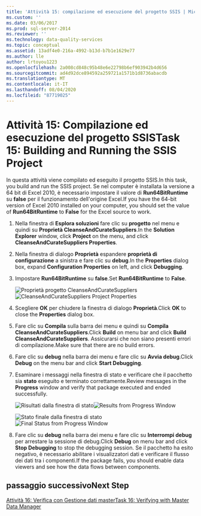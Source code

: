 ```yaml
---
title: 'Attività 15: compilazione ed esecuzione del progetto SSIS | Microsoft Docs'
ms.custom: ''
ms.date: 03/06/2017
ms.prod: sql-server-2014
ms.reviewer: ''
ms.technology: data-quality-services
ms.topic: conceptual
ms.assetid: 13adf4e0-216a-4992-b13d-b7b1e1629e77
ms.author: lle
author: lrtoyou1223
ms.openlocfilehash: 2a008cd848c95b48e6e22798b6ef903942b4d656
ms.sourcegitcommit: ad4d92dce894592a259721a1571b1d8736abacdb
ms.translationtype: MT
ms.contentlocale: it-IT
ms.lasthandoff: 08/04/2020
ms.locfileid: "87719025"
---
```

# <a name="task-15-building-and-running-the-ssis-project"></a><span data-ttu-id="d987e-102">Attività 15: Compilazione ed esecuzione del progetto SSIS</span><span class="sxs-lookup"><span data-stu-id="d987e-102">Task 15: Building and Running the SSIS Project</span></span>

  <span data-ttu-id="d987e-103">In questa attività viene compilato ed eseguito il progetto SSIS.</span><span class="sxs-lookup"><span data-stu-id="d987e-103">In this task, you build and run the SSIS project.</span></span> <span data-ttu-id="d987e-104">Se nel computer è installata la versione a 64 bit di Excel 2010, è necessario impostare il valore di **Run64BitRuntime** su **false** per il funzionamento dell'origine Excel.</span><span class="sxs-lookup"><span data-stu-id="d987e-104">If you have the 64-bit version of Excel 2010 installed on your computer, you should set the value of **Run64BitRuntime** to **False** for the Excel source to work.</span></span>  
  
1.  <span data-ttu-id="d987e-105">Nella finestra di **Esplora soluzioni** fare clic su **progetto** nel menu e quindi su **Proprietà CleanseAndCurateSuppliers**.</span><span class="sxs-lookup"><span data-stu-id="d987e-105">In the **Solution Explorer** window, click **Project** on the menu, and click **CleanseAndCurateSuppliers Properties**.</span></span>  
  
2.  <span data-ttu-id="d987e-106">Nella finestra di dialogo **Proprietà** espandere **proprietà di configurazione** a sinistra e fare clic su **debug**.</span><span class="sxs-lookup"><span data-stu-id="d987e-106">In the **Properties** dialog box, expand **Configuration Properties** on left, and click **Debugging**.</span></span>  
  
3.  <span data-ttu-id="d987e-107">Impostare **Run64BitRuntime** su **false**.</span><span class="sxs-lookup"><span data-stu-id="d987e-107">Set **Run64BitRuntime** to **False**.</span></span>  
  
     <span data-ttu-id="d987e-108">![Proprietà progetto CleanseAndCurateSuppliers](../../2014/tutorials/media/et-buildingandrunningthessisproject-01.jpg "Proprietà progetto CleanseAndCurateSuppliers")</span><span class="sxs-lookup"><span data-stu-id="d987e-108">![CleanseAndCurateSuppliers Project Properties](../../2014/tutorials/media/et-buildingandrunningthessisproject-01.jpg "CleanseAndCurateSuppliers Project Properties")</span></span>  
  
4.  <span data-ttu-id="d987e-109">Scegliere **OK** per chiudere la finestra di dialogo **Proprietà**.</span><span class="sxs-lookup"><span data-stu-id="d987e-109">Click **OK** to close the **Properties** dialog box.</span></span>  
  
5.  <span data-ttu-id="d987e-110">Fare clic su **Compila** sulla barra dei menu e quindi su **Compila CleanseAndCurateSuppliers**.</span><span class="sxs-lookup"><span data-stu-id="d987e-110">Click **Build** on menu bar and click **Build CleanseAndCurateSuppliers**.</span></span> <span data-ttu-id="d987e-111">Assicurarsi che non siano presenti errori di compilazione.</span><span class="sxs-lookup"><span data-stu-id="d987e-111">Make sure that there are no build errors.</span></span>  
  
6.  <span data-ttu-id="d987e-112">Fare clic su **debug** nella barra dei menu e fare clic su **Avvia debug**.</span><span class="sxs-lookup"><span data-stu-id="d987e-112">Click **Debug** on the menu bar and click **Start Debugging**.</span></span>  
  
7.  <span data-ttu-id="d987e-113">Esaminare i messaggi nella finestra di stato e verificare che il pacchetto sia **stato** eseguito e terminato correttamente.</span><span class="sxs-lookup"><span data-stu-id="d987e-113">Review messages in the **Progress** window and verify that package executed and ended successfully.</span></span>  
  
     <span data-ttu-id="d987e-114">![Risultati dalla finestra di stato](../../2014/tutorials/media/et-buildingandrunningthessisproject-02.jpg "Risultati dalla finestra di stato")</span><span class="sxs-lookup"><span data-stu-id="d987e-114">![Results from Progress Window](../../2014/tutorials/media/et-buildingandrunningthessisproject-02.jpg "Results from Progress Window")</span></span>  
  
     <span data-ttu-id="d987e-115">![Stato finale dalla finestra di stato](../../2014/tutorials/media/et-buildingandrunningthessisproject-03.jpg "Stato finale dalla finestra di stato")</span><span class="sxs-lookup"><span data-stu-id="d987e-115">![Final Status from Progress Window](../../2014/tutorials/media/et-buildingandrunningthessisproject-03.jpg "Final Status from Progress Window")</span></span>  
  
8.  <span data-ttu-id="d987e-116">Fare clic su **debug** nella barra dei menu e fare clic su **Interrompi debug** per arrestare la sessione di debug.</span><span class="sxs-lookup"><span data-stu-id="d987e-116">Click **Debug** on menu bar and click **Stop Debugging** to stop the debugging session.</span></span> <span data-ttu-id="d987e-117">Se il pacchetto ha esito negativo, è necessario abilitare i visualizzatori dati e verificare il flusso dei dati tra i componenti.</span><span class="sxs-lookup"><span data-stu-id="d987e-117">If the package fails, you should enable data viewers and see how the data flows between components.</span></span>  
  
## <a name="next-step"></a><span data-ttu-id="d987e-118">passaggio successivo</span><span class="sxs-lookup"><span data-stu-id="d987e-118">Next Step</span></span>  
 [<span data-ttu-id="d987e-119">Attività 16: Verifica con Gestione dati master</span><span class="sxs-lookup"><span data-stu-id="d987e-119">Task 16: Verifying with Master Data Manager</span></span>](../../2014/tutorials/task-16-verifying-with-master-data-manager.md)  
  
  
